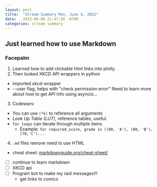 ```yaml
---
layout: post
title:  "Stream Summary Mon, June 6, 2022"
date:   2022-06-06 21:47:56 -0700
categories: stream summary
---
```


## Just learned how to use Markdown
### Facepalm

1. Learned how to add clickable html links into plotly.
2. Then looked XKCD API wrappers in python
- imported xkcd-wrapper
- --user flag, helps with "check permission error"
Need to learn more about how to get API info using asyncio...
3. Codewars: 
- You can use `(*k)` to reference all arguments 
- *Look Up Table (LUT)*, reference tables, useful.
- `for loops` can iterate through multiple items
  - Example: `for required_score, grade in ((90, 'A'), (80, 'B'), (70,'C')...`
4. `.md` files remove need to use HTML
- cheat sheet: [markdownguide.org/cheat-sheet/](https://www.markdownguide.org/cheat-sheet/)

- [ ] continue to learn markdown
- [ ] XKCD api 
- [ ] Program bot to make my raid messages!!!
  - get links to comics